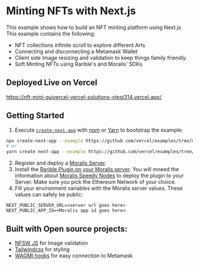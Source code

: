 # Minting NFTs with Next.js

This example shows how to build an NFT minting platform using Next.js This example contains the following:

- NFT collections infinite scroll to explore different Arts
- Connecting and disconnecting a Metamask Wallet
- Client side Image resizing and validation to keep things family friendly.
- Soft Minting NFTs using Rarible's and Moralis' SDKs

## Deployed Live on Vercel

https://nft-mint-guivercel-vercel-solutions-vtest314.vercel.app/

## Getting Started

1. Execute [`create-next-app`](https://github.com/vercel/next.js/tree/canary/packages/create-next-app) with [npm](https://docs.npmjs.com/cli/init) or [Yarn](https://yarnpkg.com/lang/en/docs/cli/create/) to bootstrap the example:

```bash
npx create-next-app --example https://github.com/vercel/examples/tree/main/solutions/nft-mint nft-mint
# or
yarn create next-app --example https://github.com/vercel/examples/tree/main/solutions/nft-mint nft-mint
```

2. Register and deploy a [Moralis Server](https://admin.moralis.io/register).
3. Install the [Rarible Plugin on your Moralis server](https://moralis.io/plugins/rarible-nft-tools/). You will mneed the information about [Moralis Speedy Nodes](https://docs.moralis.io/speedy-nodes/connecting-to-rpc-nodes/connect-to-eth-node) to deploy the plugin to your Server. Make sure you pick the Ethereum Network of your choice.
4. Fill your environment variables with the Moralis server values. These values can safely be public:

```
NEXT_PUBLIC_SERVER_URL=<server url goes here>
NEXT_PUBLIC_APP_ID=<Moralis app id goes here>
```

## Built with Open source projects:

- [NFSW JS](https://nsfwjs.com/) for Image validation
- [Tailwindcss](https://tailwindcss.com/) for styling
- [WAGMI hooks](https://github.com/tmm/wagmi) for easy connection to Metamask

